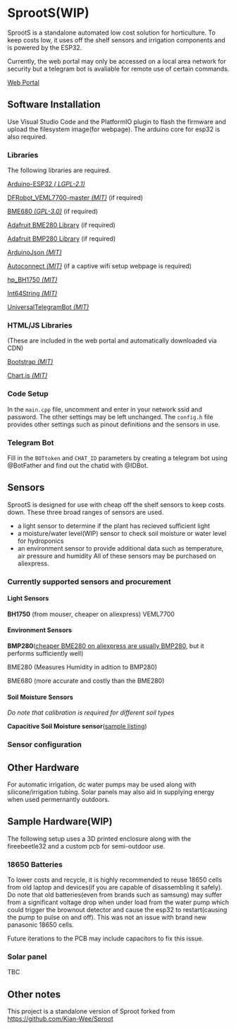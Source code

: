 # SprootS(WIP)

SprootS is a standalone automated low cost solution for horticulture. To keep costs low, it uses off the shelf sensors and irrigation components and is powered by the ESP32.

Currently, the web portal may only be accessed on a local area network for security but a telegram bot is avaliable for remote use of certain commands.

[Web Portal](https://imgur.com/kIq0dKb)

##  Software Installation
Use Visual Studio Code and the PlatformIO plugin to flash the firmware and upload the filesystem image(for webpage). The arduino core for esp32 is also required.

### Libraries
The following libraries are required.

[Arduino-ESP32 *( LGPL-2.1)*](https://github.com/espressif/arduino-esp32)

[DFRobot_VEML7700-master *(MIT)*](https://github.com/DFRobot/DFRobot_VEML7700) (if required)

[BME680 *(GPL-3.0)*](https://github.com/Zanduino/BME680) (if required)

[Adafruit BME280 Library](https://github.com/adafruit/Adafruit_BME280_Library) (if required)

[Adafruit BMP280 Library](https://github.com/adafruit/Adafruit_BMP280_Library) (if required)

[ArduinoJson *(MIT)*](https://github.com/bblanchon/ArduinoJson)

[Autoconnect *(MIT)*](https://github.com/Hieromon/AutoConnect) (if a captive wifi setup webpage is required)

[hp_BH1750 *(MIT)*](https://github.com/Starmbi/hp_BH1750)

[Int64String *(MIT)*](https://github.com/djGrrr/Int64String)

[UniversalTelegramBot *(MIT)*](https://github.com/witnessmenow/Universal-Arduino-Telegram-Bot)

### HTML/JS Libraries
(These are included in the web portal and automatically downloaded via CDN)

[Bootstrap *(MIT)*](https://getbootstrap.com/)

[Chart.js *(MIT)*](https://www.chartjs.org/)

### Code Setup
In the ```main.cpp``` file, uncomment and enter in your network ssid and password. The other settings may be left unchanged. The ```config.h``` file provides other settings such as pinout definitions and the sensors in use.

### Telegram Bot
Fill in the ```BOTtoken``` and ```CHAT_ID``` parameters by creating a telegram bot using @BotFather and find out the chatid with @IDBot.

## Sensors
SprootS is designed for use with cheap off the shelf sensors to keep costs down. These three broad ranges of sensors are used.
- a light sensor to determine if the plant has recieved sufficient light
- a moisture/water level(WIP) sensor to check soil moisture or water level for hydroponics
- an environment sensor to provide additional data such as temperature, air pressure and humidity
All of these sensors may be purchased on aliexpress.

### Currently supported sensors and procurement
#### Light Sensors
**BH1750** (from mouser, cheaper on aliexpress)
VEML7700

#### Environment Sensors

**BMP280**([cheaper BME280 on aliexpress are usually BMP280](https://goughlui.com/2018/08/05/note-bosch-sensortec-bmp280-vs-bme280-sensor-confusion/), but it performs sufficiently well)

BME280 (Measures Humidity in adition to BMP280)

BME680 (more accurate and costly than the BME280)

#### Soil Moisture Sensors
*Do note that calibration is required for different soil types*

**Capacitive Soil Moisture sensor**([sample listing](https://www.aliexpress.com/item/4001131897353.html?spm=a2g0o.productlist.0.0.4e6b4b8506mfOR&algo_pvid=2f884ae7-8af6-4514-9e48-394b6093bfcd&algo_exp_id=2f884ae7-8af6-4514-9e48-394b6093bfcd-1&pdp_ext_f=%7B%22sku_id%22%3A%2210000014716905676%22%7D))

### Sensor configuration

## Other Hardware
For automatic irrigation, dc water pumps may be used along with silicone/irrigation tubing. Solar panels may also aid in supplying energy when used permernantly outdoors.

## Sample Hardware(WIP)
The following setup uses a 3D printed enclosure along with the fireebeetle32 and a custom pcb for semi-outdoor use.

### 18650 Batteries
To lower costs and recycle, it is highly recommended to reuse 18650 cells from old laptop and devices(if you are capable of disassembling it safely). Do note that old batteries(even from brands such as samsung) may suffer from a significant voltage drop when under load from the water pump which could trigger the brownout detector and cause the esp32 to restart(causing the pump to pulse on and off). This was not an issue with brand new panasonic 18650 cells.

Future iterations to the PCB may include capacitors to fix this issue.

### Solar panel
TBC

## Other notes
This project is a standalone version of Sproot forked from https://github.com/Kian-Wee/Sproot
